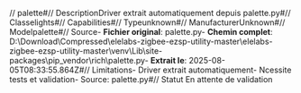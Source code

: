 // palette#// DescriptionDriver extrait automatiquement depuis palette.py#// Classelights#// Capabilities#// Typeunknown#// ManufacturerUnknown#// Modelpalette#// Source- **Fichier original**: palette.py- **Chemin complet**: D:\Download\Compressed\elelabs-zigbee-ezsp-utility-master\elelabs-zigbee-ezsp-utility-master\venv\Lib\site-packages\pip\_vendor\rich\palette.py- **Extrait le**: 2025-08-05T08:33:55.864Z#// Limitations- Driver extrait automatiquement- Ncessite tests et validation- Source: palette.py#// Statut En attente de validation